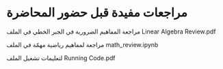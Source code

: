 # مراجعات مفيدة قبل حضور المحاضرة
مراجعة المفاهيم الضرورية في الجبر الخطي في الملف
Linear Algebra Review.pdf

مراجعة لمفاهيم رياضية مهمّة في الملف
math_review.ipynb

لتعليمات تشغيل الملف
Running Code.pdf
